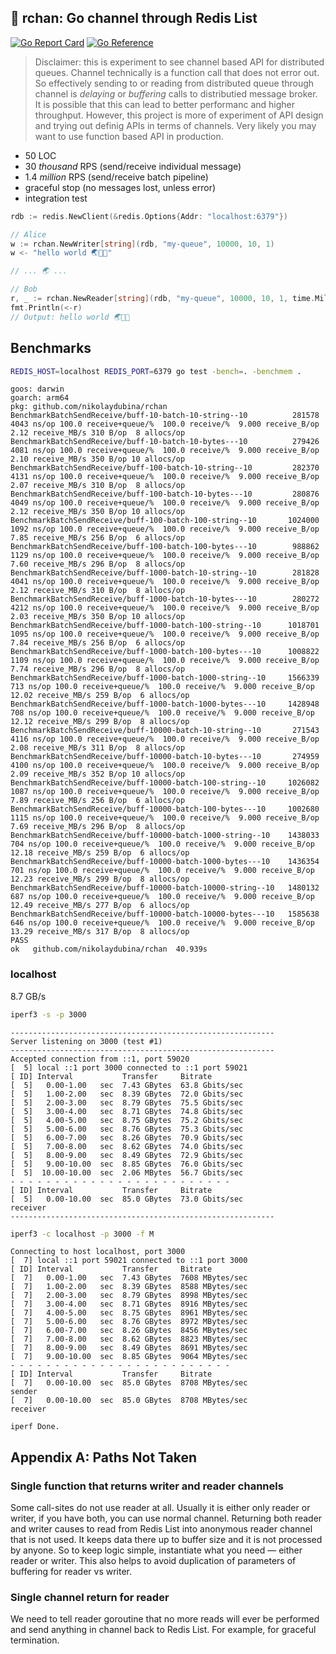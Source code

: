 ## 🌸 rchan: Go channel through Redis List

[![Go Report Card](https://goreportcard.com/badge/github.com/nikolaydubina/rchan)](https://goreportcard.com/report/github.com/nikolaydubina/rchan)
[![Go Reference](https://pkg.go.dev/badge/github.com/nikolaydubina/rchan.svg)](https://pkg.go.dev/github.com/nikolaydubina/rchan)

> Disclaimer: this is experiment to see channel based API for distributed queues. Channel technically is a function call that does not error out. So effectively sending to or reading from distributed queue through channel is _delaying_ or _buffering_ calls to distributied message broker. It is possible that this can lead to better performanc and higher throughput. However, this project is more of experiment of API design and trying out definig APIs in terms of channels. Very likely you may want to use function based API in production.

* 50 LOC
* 30 _thousand_ RPS (send/receive individual message)
* 1.4 _million_ RPS (send/receive batch pipeline)
* graceful stop (no messages lost, unless error)
* integration test

```go
rdb := redis.NewClient(&redis.Options{Addr: "localhost:6379"})

// Alice
w := rchan.NewWriter[string](rdb, "my-queue", 10000, 10, 1)
w <- "hello world 🌏🤍✨"

// ... 🌏 ...

// Bob
r, _ := rchan.NewReader[string](rdb, "my-queue", 10000, 10, 1, time.Millisecond*100)
fmt.Println(<-r)
// Output: hello world 🌏🤍✨
```

## Benchmarks

```bash
REDIS_HOST=localhost REDIS_PORT=6379 go test -bench=. -benchmem .
```

```
goos: darwin
goarch: arm64
pkg: github.com/nikolaydubina/rchan
BenchmarkBatchSendReceive/buff-10-batch-10-string--10          281578  4043 ns/op 100.0 receive+queue/%  100.0 receive/%  9.000 receive_B/op  2.12 receive_MB/s 310 B/op  8 allocs/op
BenchmarkBatchSendReceive/buff-10-batch-10-bytes---10          279426  4081 ns/op 100.0 receive+queue/%  100.0 receive/%  9.000 receive_B/op  2.10 receive_MB/s 350 B/op 10 allocs/op
BenchmarkBatchSendReceive/buff-100-batch-10-string--10         282370  4131 ns/op 100.0 receive+queue/%  100.0 receive/%  9.000 receive_B/op  2.07 receive_MB/s 310 B/op  8 allocs/op
BenchmarkBatchSendReceive/buff-100-batch-10-bytes---10         280876  4049 ns/op 100.0 receive+queue/%  100.0 receive/%  9.000 receive_B/op  2.12 receive_MB/s 350 B/op 10 allocs/op
BenchmarkBatchSendReceive/buff-100-batch-100-string--10       1024000  1092 ns/op 100.0 receive+queue/%  100.0 receive/%  9.000 receive_B/op  7.85 receive_MB/s 256 B/op  6 allocs/op
BenchmarkBatchSendReceive/buff-100-batch-100-bytes---10        988862  1129 ns/op 100.0 receive+queue/%  100.0 receive/%  9.000 receive_B/op  7.60 receive_MB/s 296 B/op  8 allocs/op
BenchmarkBatchSendReceive/buff-1000-batch-10-string--10        281828  4041 ns/op 100.0 receive+queue/%  100.0 receive/%  9.000 receive_B/op  2.12 receive_MB/s 310 B/op  8 allocs/op
BenchmarkBatchSendReceive/buff-1000-batch-10-bytes---10        280272  4212 ns/op 100.0 receive+queue/%  100.0 receive/%  9.000 receive_B/op  2.03 receive_MB/s 350 B/op 10 allocs/op
BenchmarkBatchSendReceive/buff-1000-batch-100-string--10      1018701  1095 ns/op 100.0 receive+queue/%  100.0 receive/%  9.000 receive_B/op  7.84 receive_MB/s 256 B/op  6 allocs/op
BenchmarkBatchSendReceive/buff-1000-batch-100-bytes---10      1008822  1109 ns/op 100.0 receive+queue/%  100.0 receive/%  9.000 receive_B/op  7.74 receive_MB/s 296 B/op  8 allocs/op
BenchmarkBatchSendReceive/buff-1000-batch-1000-string--10     1566339   713 ns/op 100.0 receive+queue/%  100.0 receive/%  9.000 receive_B/op 12.02 receive_MB/s 259 B/op  6 allocs/op
BenchmarkBatchSendReceive/buff-1000-batch-1000-bytes---10     1428948   708 ns/op 100.0 receive+queue/%  100.0 receive/%  9.000 receive_B/op 12.12 receive_MB/s 299 B/op  8 allocs/op
BenchmarkBatchSendReceive/buff-10000-batch-10-string--10       271543  4116 ns/op 100.0 receive+queue/%  100.0 receive/%  9.000 receive_B/op  2.08 receive_MB/s 311 B/op  8 allocs/op
BenchmarkBatchSendReceive/buff-10000-batch-10-bytes---10       274959  4100 ns/op 100.0 receive+queue/%  100.0 receive/%  9.000 receive_B/op  2.09 receive_MB/s 352 B/op 10 allocs/op
BenchmarkBatchSendReceive/buff-10000-batch-100-string--10     1026082  1087 ns/op 100.0 receive+queue/%  100.0 receive/%  9.000 receive_B/op  7.89 receive_MB/s 256 B/op  6 allocs/op
BenchmarkBatchSendReceive/buff-10000-batch-100-bytes---10     1002680  1115 ns/op 100.0 receive+queue/%  100.0 receive/%  9.000 receive_B/op  7.69 receive_MB/s 296 B/op  8 allocs/op
BenchmarkBatchSendReceive/buff-10000-batch-1000-string--10    1438033   704 ns/op 100.0 receive+queue/%  100.0 receive/%  9.000 receive_B/op 12.18 receive_MB/s 259 B/op  6 allocs/op
BenchmarkBatchSendReceive/buff-10000-batch-1000-bytes---10    1436354   701 ns/op 100.0 receive+queue/%  100.0 receive/%  9.000 receive_B/op 12.23 receive_MB/s 299 B/op  8 allocs/op
BenchmarkBatchSendReceive/buff-10000-batch-10000-string--10   1480132   687 ns/op 100.0 receive+queue/%  100.0 receive/%  9.000 receive_B/op 12.49 receive_MB/s 277 B/op  6 allocs/op
BenchmarkBatchSendReceive/buff-10000-batch-10000-bytes---10   1585638   646 ns/op 100.0 receive+queue/%  100.0 receive/%  9.000 receive_B/op 13.29 receive_MB/s 317 B/op  8 allocs/op
PASS
ok   github.com/nikolaydubina/rchan  40.939s
```

### localhost

8.7 GB/s

```bash
iperf3 -s -p 3000  
```

```
-----------------------------------------------------------
Server listening on 3000 (test #1)
-----------------------------------------------------------
Accepted connection from ::1, port 59020
[  5] local ::1 port 3000 connected to ::1 port 59021
[ ID] Interval           Transfer     Bitrate
[  5]   0.00-1.00   sec  7.43 GBytes  63.8 Gbits/sec                  
[  5]   1.00-2.00   sec  8.39 GBytes  72.0 Gbits/sec                  
[  5]   2.00-3.00   sec  8.79 GBytes  75.5 Gbits/sec                  
[  5]   3.00-4.00   sec  8.71 GBytes  74.8 Gbits/sec                  
[  5]   4.00-5.00   sec  8.75 GBytes  75.2 Gbits/sec                  
[  5]   5.00-6.00   sec  8.76 GBytes  75.3 Gbits/sec                  
[  5]   6.00-7.00   sec  8.26 GBytes  70.9 Gbits/sec                  
[  5]   7.00-8.00   sec  8.62 GBytes  74.0 Gbits/sec                  
[  5]   8.00-9.00   sec  8.49 GBytes  72.9 Gbits/sec                  
[  5]   9.00-10.00  sec  8.85 GBytes  76.0 Gbits/sec                  
[  5]  10.00-10.00  sec  2.06 MBytes  56.7 Gbits/sec                  
- - - - - - - - - - - - - - - - - - - - - - - - -
[ ID] Interval           Transfer     Bitrate
[  5]   0.00-10.00  sec  85.0 GBytes  73.0 Gbits/sec                  receiver
-----------------------------------------------------------
```

```bash
iperf3 -c localhost -p 3000 -f M
```

```
Connecting to host localhost, port 3000
[  7] local ::1 port 59021 connected to ::1 port 3000
[ ID] Interval           Transfer     Bitrate
[  7]   0.00-1.00   sec  7.43 GBytes  7608 MBytes/sec                  
[  7]   1.00-2.00   sec  8.39 GBytes  8588 MBytes/sec                  
[  7]   2.00-3.00   sec  8.79 GBytes  8998 MBytes/sec                  
[  7]   3.00-4.00   sec  8.71 GBytes  8916 MBytes/sec                  
[  7]   4.00-5.00   sec  8.75 GBytes  8961 MBytes/sec                  
[  7]   5.00-6.00   sec  8.76 GBytes  8972 MBytes/sec                  
[  7]   6.00-7.00   sec  8.26 GBytes  8456 MBytes/sec                  
[  7]   7.00-8.00   sec  8.62 GBytes  8823 MBytes/sec                  
[  7]   8.00-9.00   sec  8.49 GBytes  8691 MBytes/sec                  
[  7]   9.00-10.00  sec  8.85 GBytes  9064 MBytes/sec                  
- - - - - - - - - - - - - - - - - - - - - - - - -
[ ID] Interval           Transfer     Bitrate
[  7]   0.00-10.00  sec  85.0 GBytes  8708 MBytes/sec                  sender
[  7]   0.00-10.00  sec  85.0 GBytes  8708 MBytes/sec                  receiver

iperf Done.
```

## Appendix A: Paths Not Taken

### Single function that returns writer and reader channels
Some call-sites do not use reader at all.
Usually it is either only reader or writer, if you have both, you can use normal channel.
Returning both reader and writer causes to read from Redis List into anonymous reader channel that is not used.
It keeps data there up to buffer size and it is not processed by anyone.
So to keep logic simple, instantiate what you need — either reader or writer.
This also helps to avoid duplication of parameters of buffering for reader vs writer.

### Single channel return for reader
We need to tell reader goroutine that no more reads will ever be performed and send anything in channel back to Redis List.
For example, for graceful termination.
